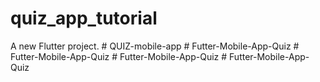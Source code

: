 # quiz_app_tutorial

A new Flutter project.
#   Q U I Z - m o b i l e - a p p  
 #   F u t t e r - M o b i l e - A p p - Q u i z  
 #   F u t t e r - M o b i l e - A p p - Q u i z  
 #   F u t t e r - M o b i l e - A p p - Q u i z  
 #   F u t t e r - M o b i l e - A p p - Q u i z  
 